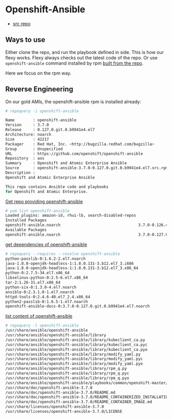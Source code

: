 # Openshift-Ansible

* [src repo](https://github.com/openshift/openshift-ansible)

## Ways to use
Either clone the repo, and run the playbook defined in side. This is how our flexy works. Flexy always checks out the latest code of the repo.
Or use <code>openshift-ansible</code> command installed by rpm [built from the repo](https://github.com/openshift/openshift-ansible/blob/master/BUILD.md).

Here we focus on the rpm way.

## Reverse Engineering

On our gold AMIs, the openshift-ansible rpm is installed already:

```sh
# repoquery -i openshift-ansible

Name        : openshift-ansible
Version     : 3.7.0
Release     : 0.127.0.git.0.b9941e4.el7
Architecture: noarch
Size        : 42217
Packager    : Red Hat, Inc. <http://bugzilla.redhat.com/bugzilla>
Group       : Unspecified
URL         : https://github.com/openshift/openshift-ansible
Repository  : aos
Summary     : Openshift and Atomic Enterprise Ansible
Source      : openshift-ansible-3.7.0-0.127.0.git.0.b9941e4.el7.src.rpm
Description :
Openshift and Atomic Enterprise Ansible

This repo contains Ansible code and playbooks
for Openshift and Atomic Enterprise.

```

[Get repo providing openshift-ansible](https://stackoverflow.com/questions/635869/can-yum-tell-me-which-of-my-repositories-provide-a-particular-package)

```sh
# yum list openshift-ansible
Loaded plugins: amazon-id, rhui-lb, search-disabled-repos
Installed Packages
openshift-ansible.noarch                                  3.7.0-0.126.4.git.0.3fc2b9b.el7                                  @aos
Available Packages
openshift-ansible.noarch                                  3.7.0-0.127.0.git.0.b9941e4.el7                                  aos 
```

[get dependencies of openshift-ansible](https://superuser.com/questions/294662/how-to-get-list-of-dependencies-of-non-installed-rpm-package)

```sh
# repoquery --requires --resolve openshift-ansible
python-passlib-0:1.6.2-2.el7.noarch
java-1.8.0-openjdk-headless-1:1.8.0.131-3.b12.el7_3.i686
java-1.8.0-openjdk-headless-1:1.8.0.131-3.b12.el7_3.x86_64
python-0:2.7.5-34.el7.x86_64
libselinux-python-0:2.5-6.el7.x86_64
tar-2:1.26-31.el7.x86_64
python-six-0:1.3.0-4.el7.noarch
ansible-0:2.3.1.0-1.el7.noarch
httpd-tools-0:2.4.6-40.el7_2.4.x86_64
python2-passlib-0:1.6.5-1.el7.noarch
openshift-ansible-docs-0:3.7.0-0.127.0.git.0.b9941e4.el7.noarch
```


[list content of openshift-ansible](https://stackoverflow.com/questions/104055/how-to-list-the-contents-of-a-package-using-yum)

```sh
# repoquery -l openshift-ansible
/usr/share/ansible/openshift-ansible
/usr/share/ansible/openshift-ansible/library
/usr/share/ansible/openshift-ansible/library/kubeclient_ca.py
/usr/share/ansible/openshift-ansible/library/kubeclient_ca.pyc
/usr/share/ansible/openshift-ansible/library/kubeclient_ca.pyo
/usr/share/ansible/openshift-ansible/library/modify_yaml.py
/usr/share/ansible/openshift-ansible/library/modify_yaml.pyc
/usr/share/ansible/openshift-ansible/library/modify_yaml.pyo
/usr/share/ansible/openshift-ansible/library/rpm_q.py
/usr/share/ansible/openshift-ansible/library/rpm_q.pyc
/usr/share/ansible/openshift-ansible/library/rpm_q.pyo
/usr/share/ansible/openshift-ansible/playbooks/common/openshift-master/library.rpmmoved
/usr/share/doc/openshift-ansible-3.7.0
/usr/share/doc/openshift-ansible-3.7.0/README.md
/usr/share/doc/openshift-ansible-3.7.0/README_CONTAINERIZED_INSTALLATION.md
/usr/share/doc/openshift-ansible-3.7.0/README_CONTAINER_IMAGE.md
/usr/share/licenses/openshift-ansible-3.7.0
/usr/share/licenses/openshift-ansible-3.7.0/LICENSE
```
